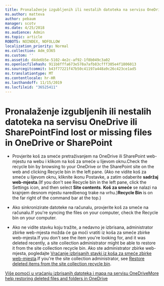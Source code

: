 ```yaml
---
title: Pronalaženje izgubljenih ili nestalih datoteka na servisu OneDrive ili SharePoint
ms.author: matteva
author: pebaum
manager: scotv
ms.date: 4/25/2018
ms.audience: Admin
ms.topic: article
ROBOTS: NOINDEX, NOFOLLOW
localization_priority: Normal
ms.collection: Adm_O365
ms.custom: ''
ms.assetid: d4de6b5e-5102-4e2c-af92-1f8b049c3a02
ms.openlocfilehash: 911b8fffa673e578a7afb83cfff305e4f1806013
ms.sourcegitcommit: b43f77221f47b50c41197a448a9c26c423ce1ad5
ms.translationtype: MT
ms.contentlocale: hr-HR
ms.lasthandoff: 11/15/2019
ms.locfileid: "36525411"
---
```

# <a name="find-lost-or-missing-files-in-onedrive-or-sharepoint"></a><span data-ttu-id="db76c-102">Pronalaženje izgubljenih ili nestalih datoteka na servisu OneDrive ili SharePoint</span><span class="sxs-lookup"><span data-stu-id="db76c-102">Find lost or missing files in OneDrive or SharePoint</span></span>

- <span data-ttu-id="db76c-103">Provjerite koš za smeće pretraživanjem na OneDrive ili SharePoint web-mjestu na webu i klikom na koš za smeće u lijevom oknu.</span><span class="sxs-lookup"><span data-stu-id="db76c-103">Check the recycle bin by browsing to your OneDrive or the SharePoint site on the web and clicking Recycle bin in the left pane.</span></span> <span data-ttu-id="db76c-104">(Ako ne vidite koš za smeće u lijevom oknu, kliknite ikonu Postavke, a zatim odaberite **sadržaj web-mjesta**.</span><span class="sxs-lookup"><span data-stu-id="db76c-104">(If you don't see Recycle bin in the left pane, click the Settings icon, and then select **Site contents**.</span></span> <span data-ttu-id="db76c-105">**Koš za smeće** se nalazi na krajnjem desnom mjestu naredbenog trake na vrhu.)</span><span class="sxs-lookup"><span data-stu-id="db76c-105">**Recycle Bin** is on the far right of the command bar at the top.)</span></span> 
    
- <span data-ttu-id="db76c-106">Ako sinkronizirate datoteke na računalu, provjerite koš za smeće na računalu.</span><span class="sxs-lookup"><span data-stu-id="db76c-106">If you're syncing the files on your computer, check the Recycle bin on your computer.</span></span> 
    
- <span data-ttu-id="db76c-107">Ako ne vidite stavku koju tražite, a nedavno je izbrisana, administrator zbirke web-mjesta možda će ga moći vratiti iz koša za smeće zbirke web-mjesta.</span><span class="sxs-lookup"><span data-stu-id="db76c-107">If you don't see the item you're looking for, and it was deleted recently, a site collection administrator might be able to restore it from the site collection recycle bin.</span></span> <span data-ttu-id="db76c-108">Ako ste administrator zbirke web-mjesta, pogledajte [Vraćanje izbrisanih stavki iz koša za smeće zbirke web-mjesta](https://go.microsoft.com/fwlink/?linkid=866439).</span><span class="sxs-lookup"><span data-stu-id="db76c-108">If you're the site collection administrator, see [Restore deleted items from the site collection recycle bin](https://go.microsoft.com/fwlink/?linkid=866439).</span></span>
    
[<span data-ttu-id="db76c-109">Više pomoći u vraćanju izbrisanih datoteka i mapa na servisu OneDrive</span><span class="sxs-lookup"><span data-stu-id="db76c-109">More help restoring deleted files and folders in OneDrive</span></span>](https://go.microsoft.com/fwlink/?linkid=872872)
  

